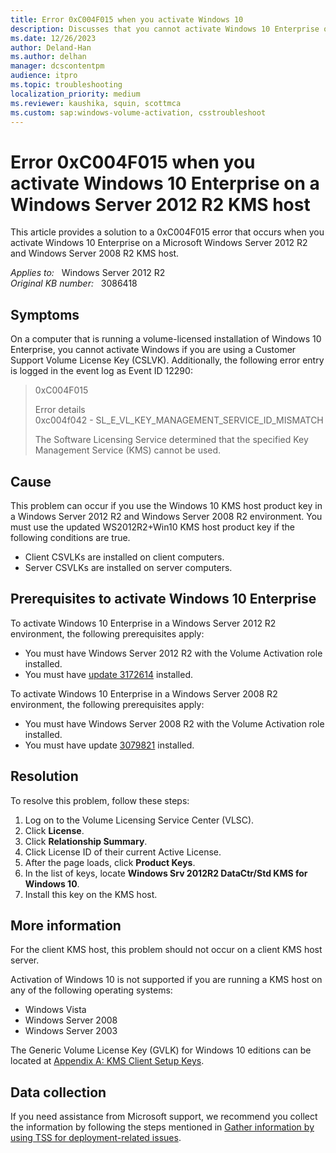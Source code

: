 ```yaml
---
title: Error 0xC004F015 when you activate Windows 10
description: Discusses that you cannot activate Windows 10 Enterprise on a Windows Server 2012 R2 and Windows Server 2008 R2 KMS host and Error 0xC004F015 is logged. Provides a resolution.
ms.date: 12/26/2023
author: Deland-Han
ms.author: delhan
manager: dcscontentpm
audience: itpro
ms.topic: troubleshooting
localization_priority: medium
ms.reviewer: kaushika, squin, scottmca
ms.custom: sap:windows-volume-activation, csstroubleshoot
---
```

# Error 0xC004F015 when you activate Windows 10 Enterprise on a Windows Server 2012 R2 KMS host

This article provides a solution to a 0xC004F015 error that occurs when you activate Windows 10 Enterprise on a Microsoft Windows Server 2012 R2 and Windows Server 2008 R2 KMS host.

_Applies to:_ &nbsp; Windows Server 2012 R2  
_Original KB number:_ &nbsp; 3086418

## Symptoms

On a computer that is running a volume-licensed installation of Windows 10 Enterprise, you cannot activate Windows if you are using a Customer Support Volume License Key (CSLVK). Additionally, the following error entry is logged in the event log as Event ID 12290:

> 0xC004F015
>
> Error details  
0xc004f042 - SL_E_VL_KEY_MANAGEMENT_SERVICE_ID_MISMATCH
>
> The Software Licensing Service determined that the specified Key Management Service (KMS) cannot be used.

## Cause

This problem can occur if you use the Windows 10 KMS host product key in a Windows Server 2012 R2 and Windows Server 2008 R2 environment. You must use the updated WS2012R2+Win10 KMS host product key if the following conditions are true.

- Client CSVLKs are installed on client computers.
- Server CSVLKs are installed on server computers.

## Prerequisites to activate Windows 10 Enterprise

To activate Windows 10 Enterprise in a Windows Server 2012 R2 environment, the following prerequisites apply:

- You must have Windows Server 2012 R2 with the Volume Activation role installed.
- You must have [update 3172614](https://support.microsoft.com/help/3172614) installed.

To activate Windows 10 Enterprise in a Windows Server 2008 R2 environment, the following prerequisites apply:

- You must have Windows Server 2008 R2 with the Volume Activation role installed.
- You must have update [3079821](https://support.microsoft.com/help/3079821) installed.

## Resolution

To resolve this problem, follow these steps:

1. Log on to the Volume Licensing Service Center (VLSC).
2. Click **License**.
3. Click **Relationship Summary**.
4. Click License ID of their current Active License.
5. After the page loads, click **Product Keys**.
6. In the list of keys, locate **Windows Srv 2012R2 DataCtr/Std KMS for Windows 10**.
7. Install this key on the KMS host.

## More information

For the client KMS host, this problem should not occur on a client KMS host server.

Activation of Windows 10 is not supported if you are running a KMS host on any of the following operating systems:

- Windows Vista
- Windows Server 2008
- Windows Server 2003

The Generic Volume License Key (GVLK) for Windows 10 editions can be located at [Appendix A: KMS Client Setup Keys](/previous-versions/windows/it-pro/windows-server-2012-R2-and-2012/jj612867(v=ws.11)).

## Data collection

If you need assistance from Microsoft support, we recommend you collect the information by following the steps mentioned in [Gather information by using TSS for deployment-related issues](../../windows-client/windows-troubleshooters/gather-information-using-tss-deployment.md).
